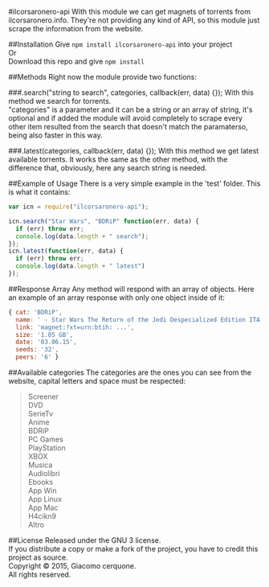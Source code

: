 #ilcorsaronero-api
With this module we can get magnets of torrents from ilcorsaronero.info. They're not providing any kind of API, so this module just scrape the information from the website.

##Installation
Give `npm install ilcorsaronero-api` into your project<br/>
Or<br/>
Download this repo and give `npm install`<br/>

##Methods
Right now the module provide two functions:

###.search("string to search", categories, callback(err, data) {});
With this method we search for torrents.<br/>
"categories" is a parameter and it can be a string or an array of string, it's optional and if added the module will avoid completely to scrape every other item resulted from the search that doesn't match the paramaterso, being also faster in this way.

###.latest(categories, callback(err, data) {});
With this method we get latest available torrents.
It works the same as the other method, with the difference that, obviously, here any search string is needed.

##Example of Usage
There is a very simple example in the 'test' folder. This is what it contains:
```javascript
var icn = require("ilcorsaronero-api");

icn.search("Star Wars", "BDRiP" function(err, data) {
  if (err) throw err;
  console.log(data.length + " search");
});
icn.latest(function(err, data) {
  if (err) throw err;
  console.log(data.length + " latest")
});
```

##Response Array
Any method will respond with an array of objects. Here an example of an array response with only one object inside of it:
```javascript
{ cat: 'BDRiP',
  name: ' - Star Wars The Return of the Jedi Despecialized Edition ITA ENG AC3 AVCHD 720p v1.0 ZMachine - ',
  link: 'magnet:?xt=urn:btih: ...',
  size: '1.05 GB',
  date: '03.06.15',
  seeds: '32',
  peers: '6' }
```

##Available categories
The categories are the ones you can see from the website, capital letters and space must be respected:<br/>
>Screener<br/>
DVD<br/>
SerieTv<br/>
Anime<br/>
BDRiP<br/>
PC Games<br/>
PlayStation<br/>
XBOX<br/>
Musica<br/>
Audiolibri<br/>
Ebooks<br/>
App Win<br/>
App Linux<br/>
App Mac<br/>
H4cikn9<br/>
Altro

##License
Released under the GNU 3 license.<br>
If you distribute a copy or make a fork of the project, you have to credit this project as source.<br>
Copyright © 2015, Giacomo cerquone.<br>
All rights reserved.
